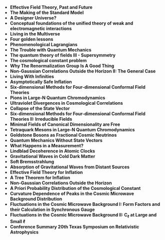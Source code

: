 <ul>
                                <li><b><a target="_blank" href="https://github.com/manjunath5496/Steven-Weinberg-Publications/blob/master/swb(1).pdf" style="text-decoration:none;">Effective Field Theory, Past and Future </a></b></li>
  
<li><b><a target="_blank" href="https://github.com/manjunath5496/Steven-Weinberg-Publications/blob/master/swb(2).pdf" style="text-decoration:none;">The Making of the Standard Model</a></b></li>  
  
<li><b><a target="_blank" href="https://github.com/manjunath5496/Steven-Weinberg-Publications/blob/master/swb(3).pdf" style="text-decoration:none;">A Designer Universe?</a></b></li>
                               
 <li><b><a target="_blank" href="https://github.com/manjunath5496/Steven-Weinberg-Publications/blob/master/swb(4).pdf" style="text-decoration:none;">Conceptual foundations of the unified theory of weak and electromagnetic interactions</a></b></li>                              
<li><b><a target="_blank" href="https://github.com/manjunath5496/Steven-Weinberg-Publications/blob/master/swb(5).pdf" style="text-decoration:none;">Living in the Multiverse</a></b></li>
                                <li><b><a target="_blank" href="https://github.com/manjunath5496/Steven-Weinberg-Publications/blob/master/swb(6).pdf" style="text-decoration:none;">Four golden lessons </a></b></li>
                <li><b><a target="_blank" href="https://github.com/manjunath5496/Steven-Weinberg-Publications/blob/master/swb(7).pdf" style="text-decoration:none;">Phenomenological Lagrangians </a></b></li>                                
                                
<li><b><a target="_blank" href="https://github.com/manjunath5496/Steven-Weinberg-Publications/blob/master/swb(8).pdf" style="text-decoration:none;">The Trouble with Quantum Mechanics</a></b></li>

<li><b><a target="_blank" href="https://github.com/manjunath5496/Steven-Weinberg-Publications/blob/master/swb(9).pdf" style="text-decoration:none;">The quantum theory of fields III - Supersymmetry </a></b></li>                                
                                
<li><b><a target="_blank" href="https://github.com/manjunath5496/Steven-Weinberg-Publications/blob/master/swb(10).pdf" style="text-decoration:none;">The cosmological constant problem</a></b></li>

<li><b><a target="_blank" href="https://github.com/manjunath5496/Steven-Weinberg-Publications/blob/master/swb(11).pdf" style="text-decoration:none;">Why The Renormalization Group Is A Good Thing </a></b></li>                                
                                
<li><b><a target="_blank" href="https://github.com/manjunath5496/Steven-Weinberg-Publications/blob/master/swb(12).pdf" style="text-decoration:none;">Non-Gaussian Correlations Outside the Horizon II: The General Case</a></b></li>
  
<li><b><a target="_blank" href="https://github.com/manjunath5496/Steven-Weinberg-Publications/blob/master/swb(13).pdf" style="text-decoration:none;">Living With Infinities</a></b></li>  
  
<li><b><a target="_blank" href="https://github.com/manjunath5496/Steven-Weinberg-Publications/blob/master/swb(14).pdf" style="text-decoration:none;">Asymptotically Safe Inflation</a></b></li>
                               
 <li><b><a target="_blank" href="https://github.com/manjunath5496/Steven-Weinberg-Publications/blob/master/swb(15).pdf" style="text-decoration:none;">Six-dimensional Methods for Four-dimensional Conformal Field Theories</a></b></li>                              
<li><b><a target="_blank" href="https://github.com/manjunath5496/Steven-Weinberg-Publications/blob/master/swb(16).pdf" style="text-decoration:none;">Pions in Large-N Quantum Chromodynamics</a></b></li>
                                <li><b><a target="_blank" href="https://github.com/manjunath5496/Steven-Weinberg-Publications/blob/master/swb(17).pdf" style="text-decoration:none;">Ultraviolet Divergences in Cosmological Correlations </a></b></li>
                <li><b><a target="_blank" href="https://github.com/manjunath5496/Steven-Weinberg-Publications/blob/master/swb(18).pdf" style="text-decoration:none;">Collapse of the State Vector </a></b></li>                                
                                
<li><b><a target="_blank" href="https://github.com/manjunath5496/Steven-Weinberg-Publications/blob/master/swb(19).pdf" style="text-decoration:none;">Six-dimensional Methods for Four-dimensional Conformal Field Theories II: Irreducible Fields</a></b></li>

<li><b><a target="_blank" href="https://github.com/manjunath5496/Steven-Weinberg-Publications/blob/master/swb(20).pdf" style="text-decoration:none;">Minimal Fields of Canonical Dimensionality are Free</a></b></li>                                
                                
<li><b><a target="_blank" href="https://github.com/manjunath5496/Steven-Weinberg-Publications/blob/master/swb(21).pdf" style="text-decoration:none;">Tetraquark Mesons in Large-N Quantum Chromodynamics</a></b></li>

<li><b><a target="_blank" href="https://github.com/manjunath5496/Steven-Weinberg-Publications/blob/master/swb(22).pdf" style="text-decoration:none;">Goldstone Bosons as Fractional Cosmic Neutrinos </a></b></li> 

<li><b><a target="_blank" href="https://github.com/manjunath5496/Steven-Weinberg-Publications/blob/master/swb(23).pdf" style="text-decoration:none;">Quantum Mechanics Without State Vectors</a></b></li>

<li><b><a target="_blank" href="https://github.com/manjunath5496/Steven-Weinberg-Publications/blob/master/swb(24).pdf" style="text-decoration:none;">What Happens in a Measurement?</a></b></li>                                
                                
<li><b><a target="_blank" href="https://github.com/manjunath5496/Steven-Weinberg-Publications/blob/master/swb(25).pdf" style="text-decoration:none;">Lindblad Decoherence in Atomic Clocks</a></b></li>

<li><b><a target="_blank" href="https://github.com/manjunath5496/Steven-Weinberg-Publications/blob/master/swb(26).pdf" style="text-decoration:none;">Gravitational Waves in Cold Dark Matter </a></b></li> 

<li><b><a target="_blank" href="https://github.com/manjunath5496/Steven-Weinberg-Publications/blob/master/swb(27).pdf" style="text-decoration:none;">Soft Bremsstrahlung</a></b></li>

<li><b><a target="_blank" href="https://github.com/manjunath5496/Steven-Weinberg-Publications/blob/master/swb(28).pdf" style="text-decoration:none;">Absorption of Gravitational Waves from Distant Sources</a></b></li> 


<li><b><a target="_blank" href="https://github.com/manjunath5496/Steven-Weinberg-Publications/blob/master/swb(29).pdf" style="text-decoration:none;">Effective Field Theory for Inflation</a></b></li>

<li><b><a target="_blank" href="https://github.com/manjunath5496/Steven-Weinberg-Publications/blob/master/swb(30).pdf" style="text-decoration:none;">A Tree Theorem for Inflation </a></b></li> 

<li><b><a target="_blank" href="https://github.com/manjunath5496/Steven-Weinberg-Publications/blob/master/swb(31).pdf" style="text-decoration:none;">Non-Gaussian Correlations Outside the Horizon</a></b></li>

<li><b><a target="_blank" href="https://github.com/manjunath5496/Steven-Weinberg-Publications/blob/master/swb(32).pdf" style="text-decoration:none;">A Priori Probability Distribution of the Cosmological Constant</a></b></li>                                
                                
<li><b><a target="_blank" href="https://github.com/manjunath5496/Steven-Weinberg-Publications/blob/master/swb(33).pdf" style="text-decoration:none;">Curvature Dependence of Peaks in the Cosmic Microwave Background Distribution</a></b></li>

<li><b><a target="_blank" href="https://github.com/manjunath5496/Steven-Weinberg-Publications/blob/master/swb(34).pdf" style="text-decoration:none;">Fluctuations in the Cosmic Microwave Background I: Form Factors and their Calculation in Synchronous Gauge </a></b></li> 

<li><b><a target="_blank" href="https://github.com/manjunath5496/Steven-Weinberg-Publications/blob/master/swb(35).pdf" style="text-decoration:none;">Fluctuations in the Cosmic Microwave Background II: C<sub>ℓ</sub> at Large and Small ℓ</a></b></li>

<li><b><a target="_blank" href="https://github.com/manjunath5496/Steven-Weinberg-Publications/blob/master/swb(36).pdf" style="text-decoration:none;">Conference Summary 20th Texas Symposium on Relativistic Astrophysics</a></b></li> 





</ul>  
